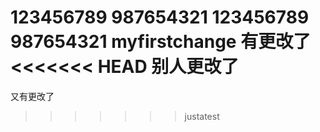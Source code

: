 123456789
987654321
123456789
987654321
myfirstchange
有更改了
<<<<<<< HEAD
别人更改了
=======
又有更改了
>>>>>>> justatest

